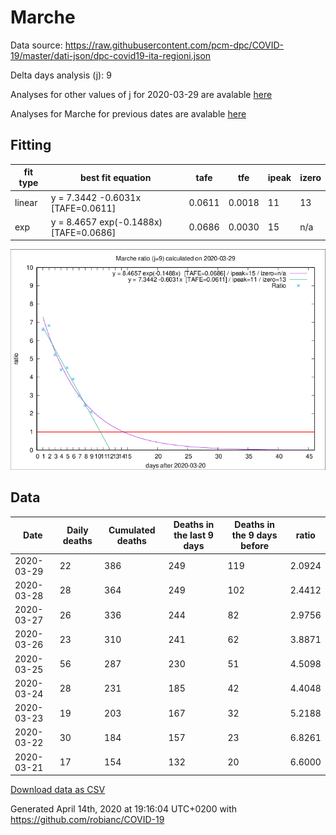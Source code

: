 # Marche

Data source: https://raw.githubusercontent.com/pcm-dpc/COVID-19/master/dati-json/dpc-covid19-ita-regioni.json

Delta days analysis (j): 9

Analyses for other values of j for 2020-03-29 are avalable [here](../2020-03-29/README.md)

Analyses for Marche for previous dates are avalable [here](../README.md)

## Fitting 
|fit type|best fit equation|tafe|tfe|ipeak|izero|
|-------|-----|--------|------|---|---|
|linear|y = 7.3442 -0.6031x  [TAFE=0.0611]|0.0611|0.0018|11|13|
|exp|y = 8.4657 exp(-0.1488x)  [TAFE=0.0686]|0.0686|0.0030|15|n/a|

![Plot](COVID-19_marche_j9_2020-03-29.png)

## Data
|Date|Daily deaths|Cumulated deaths|Deaths in the last 9 days|Deaths in the 9 days before|ratio|
|----|----------|-----------|-------|--------------------|-----|
|2020-03-29|22|386|249|119|2.0924|
|2020-03-28|28|364|249|102|2.4412|
|2020-03-27|26|336|244|82|2.9756|
|2020-03-26|23|310|241|62|3.8871|
|2020-03-25|56|287|230|51|4.5098|
|2020-03-24|28|231|185|42|4.4048|
|2020-03-23|19|203|167|32|5.2188|
|2020-03-22|30|184|157|23|6.8261|
|2020-03-21|17|154|132|20|6.6000|

[Download data as CSV](COVID-19_marche_j9_2020-03-29.csv)

Generated April 14th, 2020 at 19:16:04 UTC+0200 with https://github.com/robianc/COVID-19
